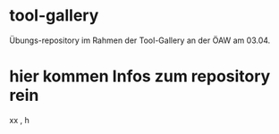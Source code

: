 # tool-gallery
Übungs-repository im Rahmen der Tool-Gallery an der ÖAW am 03.04.
# hier kommen Infos zum repository rein 

xx
,
h
